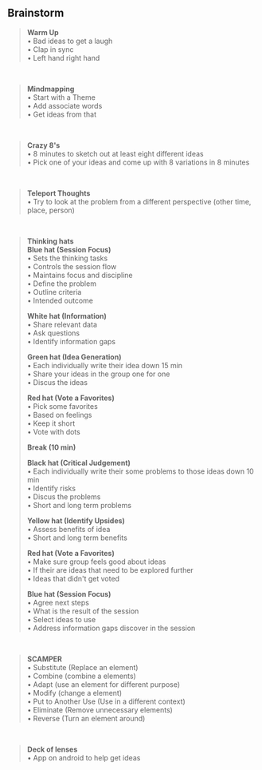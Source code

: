 <link rel="stylesheet" href="../style.css">

## Brainstorm

> **Warm Up**  
> • Bad ideas to get a laugh  
> • Clap in sync  
> • Left hand right hand  

<br>

> **Mindmapping**  
> • Start with a Theme  
> • Add associate words  
> • Get ideas from that  

<br>

> **Crazy 8's**  
> • 8 minutes to sketch out at least eight different ideas  
> • Pick one of your ideas and come up with 8 variations in 8 minutes  

<br>

> **Teleport Thoughts**  
> • Try to look at the problem from a different perspective (other time, place, person)

<br>

> **Thinking hats**  
> **Blue hat (Session Focus)**  
> • Sets the thinking tasks  
> • Controls the session flow  
> • Maintains focus and discipline  
> • Define the problem  
> • Outline criteria  
> • Intended outcome  
> 
> **White hat (Information)**  
> • Share relevant data  
> • Ask questions  
> • Identify information gaps  
> 
> **Green hat (Idea Generation)**  
> • Each individually write their idea down 15 min  
> • Share your ideas in the group one for one  
> • Discus the ideas  
> 
> **Red hat (Vote a Favorites)**  
> • Pick some favorites  
> • Based on feelings  
> • Keep it short  
> • Vote with dots  
> 
> **Break (10 min)**  
> 
> **Black hat (Critical Judgement)**  
> • Each individually write their some problems to those ideas down 10 min  
> • Identify risks  
> • Discus the problems  
> • Short and long term problems  
> 
> **Yellow hat (Identify Upsides)**  
> • Assess benefits of idea  
> • Short and long term benefits  
> 
> **Red hat (Vote a Favorites)**  
> • Make sure group feels good about ideas  
> • If their are ideas that need to be explored further  
> • Ideas that didn't get voted  
> 
> **Blue hat (Session Focus)**  
> • Agree next steps  
> • What is the result of the session  
> • Select ideas to use  
> • Address information gaps discover in the session  

<br>

> **SCAMPER**  
> • Substitute (Replace an element)  
> • Combine (combine a elements)  
> • Adapt (use an element for different purpose)  
> • Modify (change a element)  
> • Put to Another Use (Use in a different context)  
> • Eliminate (Remove unnecessary elements)  
> • Reverse (Turn an element around)  

<br>

> **Deck of lenses**  
> • App on android to help get ideas  
